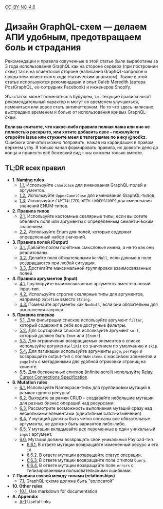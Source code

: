 [CC-BY-NC-4.0](https://creativecommons.org/licenses/by-nc/4.0/)

# Дизайн GraphQL-схем — делаем АПИ удобным, предотвращаем боль и страдания

Рекомендации и правила озвученные в этой статье были выработаны за 3 года использования GraphQL как на стороне сервера (при построении схем) так и на клиентской стороне (написания GraphQL-запросов и покрытием клиентского кода статическим анализом). Также в этой статье используются рекомендации и опыт Caleb Meredith (автора PostGraphQL, ex-сотрудник Facebook) и инженеров Shopify.

Эта статья может поменяться в будущем, т.к. текущие правила носят рекомендательный характер и могут со временем улучшиться, измениться или вовсе стать антипаттерном. Но то что здесь написано, выстрадано временем и болью от использования кривых GraphQL-схем.

**Если вы считаете, что какое-либо правило полная лажа или оно не полностью раскрыто, или хотите добавить свое – пожалуйста откройте issue или стукните меня в телеграмме по нику @nodkz.** Ошибки и опечатки можно поправить, нажав на карандашик в правом верхнем углу. Я только начал формировать правила, но довести дело до конца и привести всё божеский вид – мы сможем только вместе.

## TL;DR всех правил

- **1. Naming rules** 
  - [1.1.](./01-naming/1.1-fields-args.md) Используйте `camelCase` для именования GraphQL-полей и аргументов.
  - [1.2.](./01-naming/1.2-types.md) Используйте `UpperCamelCase` для именования GraphQL-типов.
  - [1.3.](./01-naming/1.3-enum.md) Используйте `CAPITALIZED_WITH_UNDERSCORES` для именования значений ENUM-типов.
- **2. Правила типов** 
  - [2.1.](./02-types/2.1-custom-scalars.md) Используйте кастомные скалярные типы, если вы хотите объявить поля или аргументы с определенным семантическим значением.
  - [2.2.](./02-types/2.2-enumerable.md) Используйте Enum для полей, которые содержат определенный набор значений.
- **3. Правила полей (Output)** 
  - [3.1.](./03-fields-output/3.1-semantic-names.md) Давайте полям понятные смысловые имена, а не то как они реализованы.
  - [3.2.](./03-fields-output/3.2-non-null-output.md) Делайте поля обязательными `NonNull`, если данные в поле возвращаются при любой ситуации.
  - [3.3.](./03-fields-output/3.3-grouping.md) Достигайте максимальной группировки взаимосвязанных полей.
- **4. Правила аргументов (Input)** 
  - [4.1.](./04-fields-input/4.1-grouping-input.md) Группируйте взаимосвязанные аргументы вместе в новый input-тип.
  - [4.2.](./04-fields-input/4.2-custom-scalar-for-input.md) Используйте строгие скалярные типы для аргументов, например `DateTime` вместо `String`.
  - [4.3.](./04-fields-input/4.3-non-null-input.md) Помечайте аргументы как `NonNull`, если они обязательны для выполнения запроса.
- **5. Правила списков** 
  - [5.1.](./05-list/5.1-filter.md) Для фильтрации списков используйте аргумент `filter`, который содержит в себе все доступные фильтры.
  - [5.2.](./05-list/5.2-sort.md) Для сортировки списков используйте аргумент `sort`, который должен быть `Enum` или `[Enum!]`.
  - [5.3.](./05-list/5.3-limit-skip.md) Для ограничения возвращаемых элементов в списке используйте аргументы `limit` со значением по умолчанию и `skip`.
  - [5.4.](./05-list/5.4-pagination.md) Для пагинации используйте аргументы `page`, `perPage` и возвращайте output-тип с полями `items` с массивом элементов и `pageInfo` с метаданными для удобной отрисовки страниц на клиенте.
  - [5.5.](./05-list/5.5-cursor-connection.md) Для бесконечных списков (infinite scroll) используйте [Relay Cursor Connections Specification](https://facebook.github.io/relay/graphql/connections.htm).
- **6. Mutation rules** 
  - [6.1.](./06-mutations/6.1-mutation-namespaces.md) Используйте Namespace-типы для группировки мутаций в рамках одного ресурса!
  - [6.2.](./06-mutations/6.2-business-operations.md) Выходите за рамки CRUD – cоздавайте небольшие мутации для разных бизнес операций над ресурсами.
  - [6.3.](./06-mutations/6.3-batch-changes.md) Рассмотрите возможность выполнения мутаций сразу над несколькими элементами (однотипные batch-изменения).
  - [6.4.](./06-mutations/6.4-required-args.md) У мутаций должны быть четко описаны все обязательные аргументы, не должно быть вариантов либо-либо.
  - [6.5.](./06-mutations/6.5-input-arg.md) У мутации вкладывайте все переменные в один уникальный `input` аргумент.
  - [6.6.](./06-mutations/6.6-payload.md) Мутация должна возвращать свой уникальный Payload-тип. 
    - [6.6.1.](./06-mutations/6.6.1-payload-record.md) В ответе мутации возвращайте измененный ресурс и его `id`.
    - [6.6.2.](./06-mutations/6.6.2-payload-status.md) В ответе мутации возвращайте статус операции.
    - [6.6.3.](./06-mutations/6.6.3-payload-query.md) В ответе мутации возвращайте поле с типом `Query`.
    - [6.6.4.](./06-mutations/6.6.4-payload-errors.md) В ответе мутации возвращайте поле `errors` с типизированными пользовательскими ошибками.
- **7. Правила связей между типами (relationships)** 
  - [7.1.](./07-relations/7.1-hairy-graphql.md) GraphQL-схема должна быть "волосатой"
- **10. Other rules** 
  - [10.1.](./10-misc/10.1-docs-markdown.md) Use markdown for documentation
- **A. Appendix** 
  - [A-1](./a-appendix/#A-1) Useful links